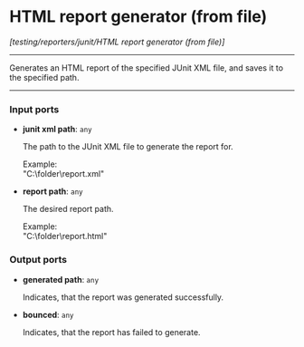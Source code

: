 # HTML report generator (from file)

_[testing/reporters/junit/HTML report generator (from file)]_

---

Generates an HTML report of the specified JUnit XML file, and saves it to the specified path.  

---

### Input ports

* __junit xml path__: ` any `


    The path to the JUnit XML file to generate the report for.  
      
    Example:  
    "C:\\folder\\report.xml"  


* __report path__: ` any `


    The desired report path.  
      
    Example:  
    "C:\\folder\\report.html"  

### Output ports

* __generated path__: ` any `


    Indicates, that the report was generated successfully.  


* __bounced__: ` any `


    Indicates, that the report has failed to generate.  

